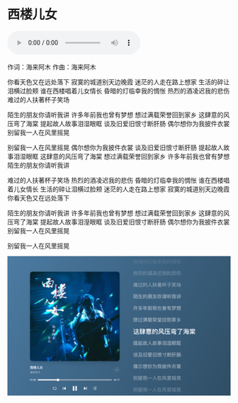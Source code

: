 # 西楼儿女

<audio controls="controls" src="/生活漫谈/音乐/assets/西楼儿女.mp3"></audio>

作词：海来阿木
作曲：海来阿木

你看天色又在远处落下
寂寞的城道别天边晚霞
迷茫的人走在路上想家
生活的碎让泪横过脸颊
谁在西楼唱着儿女情长
昏暗的灯临幸我的惆怅
热烈的酒凌迟我的悲伤
难过的人扶著杯子笑场

陌生的朋友你请听我讲
许多年前我也曾有梦想
想过满载荣誉回到家乡
这肆意的风压弯了海棠
提起故人故事泪湿眼眶
谈及旧爱旧恨寸断肝肠
偶尔想你为我披件衣裳
别留我一人在风里摇晃

别留我一人在风里摇晃
偶尔想你为我披件衣裳
谈及旧爱旧恨寸断肝肠
提起故人故事泪湿眼眶
这肆意的风压弯了海棠
想过满载荣誉回到家乡
许多年前我也曾有梦想
陌生的朋友你请听我讲

难过的人扶著杯子笑场
热烈的酒凌迟我的悲伤
昏暗的灯临幸我的惆怅
谁在西楼唱着儿女情长
生活的碎让泪横过脸颊
迷茫的人走在路上想家
寂寞的城道别天边晚霞
你看天色又在远处落下

陌生的朋友你请听我讲
许多年前我也曾有梦想
想过满载荣誉回到家乡
这肆意的风压弯了海棠
提起故人故事泪溼眼眶
谈及旧爱旧恨寸断肝肠
偶尔想你为我披件衣裳
别留我一人在风里摇晃

别留我一人在风里摇晃

![image-20240226101807687](./assets/image-20240226101807687.png)

